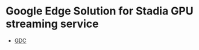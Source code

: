 # Google Edge Solution for Stadia GPU streaming service 
- [GDC](https://www.tomshardware.com/news/google-gdc-keynote-stadia-branding,38864.html)
